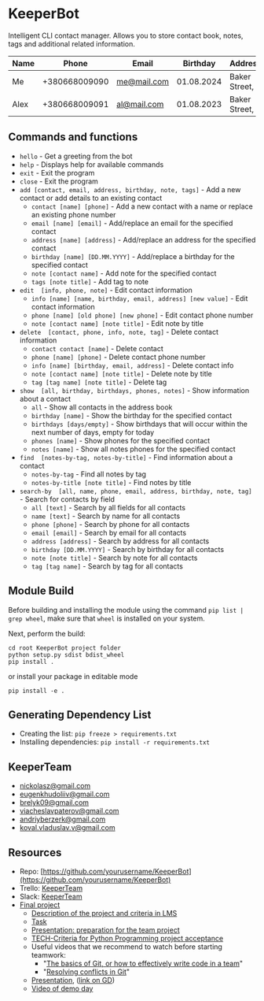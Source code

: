 # KeeperBot
Intelligent CLI contact manager.
Allows you to store contact book, notes, tags and additional related information.

| Name | Phone         | Email       | Birthday   | Address         | Notes  | Tag     | Owner |
| ---- | ------------- | ----------- | ---------- | --------------- | ------ | ------- | ----- |
| Me   | +380668009090 | <me@mail.com> | 01.08.2024 | Baker Street, 1 | order  | finance | +     |
| Alex | +380668009091 | <al@mail.com> | 01.08.2023 | Baker Street, 2 | wishes |         | +     |

## Commands and functions

- `hello` - Get a greeting from the bot
- `help` - Displays help for available commands
- `exit` - Exit the program
- `close` - Exit the program
- `add [contact, email, address, birthday, note, tags]` - Add a new contact or add details to an existing contact
  - `contact [name] [phone]` - Add a new contact with a name or replace an existing phone number
  - `email [name] [email]` - Add/replace an email for the specified contact
  - `address [name] [address]` - Add/replace an address for the specified contact
  - `birthday [name] [DD.MM.YYYY]` - Add/replace a birthday for the specified contact
  - `note [contact name]` - Add note for the specified contact
  - `tags [note title]` - Add tag to note
- `edit  [info, phone, note]` - Edit contact information
  - `info [name] [name, birthday, email, address] [new value]` - Edit contact information
  - `phone [name] [old phone] [new phone]` - Edit contact phone number
  - `note [contact name] [note title]` - Edit note by title
- `delete  [contact, phone, info, note, tag]` - Delete contact information
  - `contact contact [name]` - Delete contact
  - `phone [name] [phone]` - Delete contact phone number
  - `info [name] [birthday, email, address]` - Delete contact info
  - `note [contact name] [note title]` - Delete note by title
  - `tag [tag name] [note title]` - Delete tag
- `show  [all, birthday, birthdays, phones, notes]` - Show information about a contact
  - `all` - Show all contacts in the address book
  - `birthday [name]` - Show the birthday for the specified contact
  - `birthdays [days/empty]` - Show birthdays that will occur within the next number of days, empty for today
  - `phones [name]` - Show phones for the specified contact
  - `notes [name]` - Show all notes phones for the specified contact
- `find  [notes-by-tag, notes-by-title]` - Find information about a contact
  - `notes-by-tag` - Find all notes by tag
  - `notes-by-title [note title]` - Find notes by title
- `search-by  [all, name, phone, email, address, birthday, note, tag]` - Search for contacts by field
  - `all [text]` - Search by all fields for all contacts
  - `name [text]` - Search by name for all contacts
  - `phone [phone]` - Search by phone for all contacts
  - `email [email]` - Search by email for all contacts
  - `address [address]` - Search by address for all contacts
  - `birthday [DD.MM.YYYY]` - Search by birthday for all contacts
  - `note [note title]` - Search by note for all contacts
  - `tag [tag name]` - Search by tag for all contacts


## Module Build

Before building and installing the module using the command `pip list | grep wheel`, make sure that `wheel` is installed on your system.

Next, perform the build:

```
cd root KeeperBot project folder
python setup.py sdist bdist_wheel
pip install .
```
or install your package in editable mode
```
pip install -e .
```
## Generating Dependency List

- Creating the list: `pip freeze > requirements.txt`
- Installing dependencies: `pip install -r requirements.txt`

## KeeperTeam

- <nickolasz@gmail.com>
- <eugenkhudoliiv@gmail.com>
- <brelyk09@gmail.com>
- <viacheslavpaterov@gmail.com>
- <andriyberzerk@gmail.com>
- <koval.vladuslav.v@gmail.com>

## Resources

- Repo: [https://github.com/yourusername/KeeperBot](https://github.com/yourusername/KeeperBot)
- Trello: [KeeperTeam](https://trello.com/invite/b/66ba58163e0e996c03a43233/ATTI3c43b36eb8846e95058a58bced7b0c5f101A71A0/team-10)
- Slack: [KeeperTeam](https://app.slack.com/client/T06BSG8A6VA/C07GWBN88Q1)
- [Final project](https://www.edu.goit.global/uk/learn/24858703/24536256/24617597/homework)
  - [Description of the project and criteria in LMS](https://textbook.edu.goit.global/lms-python-homework/uk/docs/project/hw-01/)
  - [Task](https://docs.google.com/spreadsheets/d/1P9yS1cL1-3zNYkwRp9vNva7YgJfDU6FpvbRUw8_VSb8/edit?usp=sharing)
  - [Presentation: preparation for the team project](https://docs.google.com/presentation/d/1xLYN-yycMoYep3lsCMn_7G1VUiGq_v0c/edit?usp=sharing&ouid=107106610593335234605&rtpof=true&sd=true)
  - [TECH-Criteria for Python Programming project acceptance](https://docs.google.com/document/d/1-oB2hOcYK0lNHAsKXm077n6_RhAw8OAb921Z3nLI5cU/edit?usp=sharing)
  - Useful videos that we recommend to watch before starting teamwork:
    - "[The basics of Git, or how to effectively write code in a team](https://youtu.be/soM8B9_qRTA?si=hbpmchhJbKzmieW_)"
    - "[Resolving conflicts in Git](https://youtu.be/hmrQpitlPMo?si=Msdx0f-D_tzUI9Jw)"
  - [Presentation](./docs/Presentation%20KeeperBot.pptx), ([link on GD](https://docs.google.com/presentation/d/1CMjZjKR5TNdX9R3mh3MSPeZjNWXCPWiVfIr6_xZHo4U/edit#slide=id.g1213a43354d_0_0))
  - [Video of demo day](https://youtu.be/3_KLe1QIXQ8?si=WwCkQ8fOWIFlaxuf)
